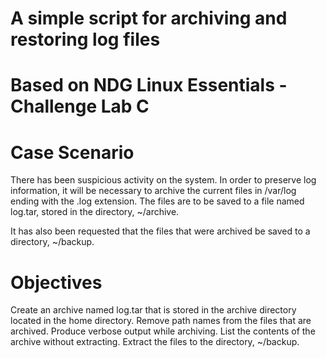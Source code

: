 # A simple script for archiving and restoring log files

# Based on NDG Linux Essentials - Challenge Lab C

# Case Scenario
There has been suspicious activity on the system. In order to preserve log information, it will be necessary to archive the current files in /var/log ending with the .log    extension. The files are to be saved to a file named log.tar, stored in the directory, ~/archive.

It has also been requested that the files that were archived be saved to a directory, ~/backup.

# Objectives
Create an archive named log.tar that is stored in the archive directory located in the home directory.
Remove path names from the files that are archived.
Produce verbose output while archiving.
List the contents of the archive without extracting.
Extract the files to the directory, ~/backup.

